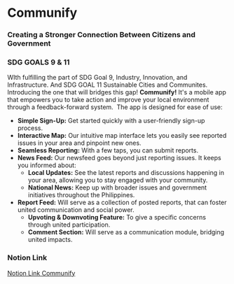 # Communify
### Creating a Stronger Connection Between Citizens and Government
### SDG GOALS 9 & 11

WIth fulfilling the part of SDG Goal 9, Industry, Innovation, and Infrastructure. And SDG GOAL 11 Sustainable Cities and Communites. Introducing the one that will bridges this gap! **Communify!** It's a mobile app that empowers you to take action and improve your local environment through a feedback-forward system.  The app is designed for ease of use:

- **Simple Sign-Up:** Get started quickly with a user-friendly sign-up process.
- **Interactive Map:** Our intuitive map interface lets you easily see reported issues in your area and pinpoint new ones.
- **Seamless Reporting:** With a few taps, you can submit reports.
- **News Feed:** Our newsfeed goes beyond just reporting issues. It keeps you informed about:
    - **Local Updates:** See the latest reports and discussions happening in your area, allowing you to stay engaged with your community.
    - **National News:** Keep up with broader issues and government initiatives throughout the Philippines.
- **Report Feed:** Will serve as a collection of posted reports, that can foster united communication and social power.
    - **Upvoting & Downvoting Feature:** To give a specific concerns through united participation.
    - **Comment Section:** Will serve as a communication module, bridging united impacts.

### Notion Link
[Notion Link Communify](https://stellar-nightshade-fd3.notion.site/Communify-fa50f20c89e640f39024be4e08562edf)

